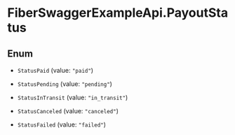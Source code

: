 # FiberSwaggerExampleApi.PayoutStatus

## Enum


* `StatusPaid` (value: `"paid"`)

* `StatusPending` (value: `"pending"`)

* `StatusInTransit` (value: `"in_transit"`)

* `StatusCanceled` (value: `"canceled"`)

* `StatusFailed` (value: `"failed"`)


